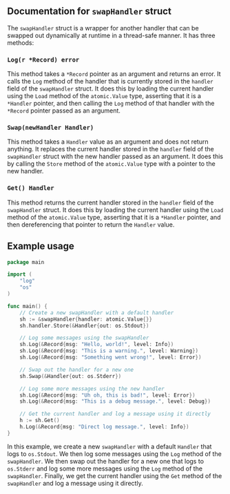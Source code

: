 ## Documentation for `swapHandler` struct

The `swapHandler` struct is a wrapper for another handler that can be swapped out dynamically at runtime in a thread-safe manner. It has three methods:

### `Log(r *Record) error`

This method takes a `*Record` pointer as an argument and returns an error. It calls the `Log` method of the handler that is currently stored in the `handler` field of the `swapHandler` struct. It does this by loading the current handler using the `Load` method of the `atomic.Value` type, asserting that it is a `*Handler` pointer, and then calling the `Log` method of that handler with the `*Record` pointer passed as an argument.

### `Swap(newHandler Handler)`

This method takes a `Handler` value as an argument and does not return anything. It replaces the current handler stored in the `handler` field of the `swapHandler` struct with the new handler passed as an argument. It does this by calling the `Store` method of the `atomic.Value` type with a pointer to the new handler.

### `Get() Handler`

This method returns the current handler stored in the `handler` field of the `swapHandler` struct. It does this by loading the current handler using the `Load` method of the `atomic.Value` type, asserting that it is a `*Handler` pointer, and then dereferencing that pointer to return the `Handler` value.

## Example usage

```go
package main

import (
	"log"
	"os"
)

func main() {
	// Create a new swapHandler with a default handler
	sh := &swapHandler{handler: atomic.Value{}}
	sh.handler.Store(&Handler{out: os.Stdout})

	// Log some messages using the swapHandler
	sh.Log(&Record{msg: "Hello, world!", level: Info})
	sh.Log(&Record{msg: "This is a warning.", level: Warning})
	sh.Log(&Record{msg: "Something went wrong!", level: Error})

	// Swap out the handler for a new one
	sh.Swap(&Handler{out: os.Stderr})

	// Log some more messages using the new handler
	sh.Log(&Record{msg: "Uh oh, this is bad!", level: Error})
	sh.Log(&Record{msg: "This is a debug message.", level: Debug})

	// Get the current handler and log a message using it directly
	h := sh.Get()
	h.Log(&Record{msg: "Direct log message.", level: Info})
}
```

In this example, we create a new `swapHandler` with a default `Handler` that logs to `os.Stdout`. We then log some messages using the `Log` method of the `swapHandler`. We then swap out the handler for a new one that logs to `os.Stderr` and log some more messages using the `Log` method of the `swapHandler`. Finally, we get the current handler using the `Get` method of the `swapHandler` and log a message using it directly.
